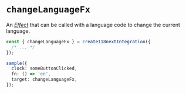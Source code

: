 # `changeLanguageFx`

An [_Effect_](https://effector.dev/en/api/effector/effect/) that can be called with a language code to change the current language.

```ts
const { changeLanguageFx } = createI18nextIntegration({
  /* ... */
});

sample({
  clock: someButtonClicked,
  fn: () => 'en',
  target: changeLanguageFx,
});
```
